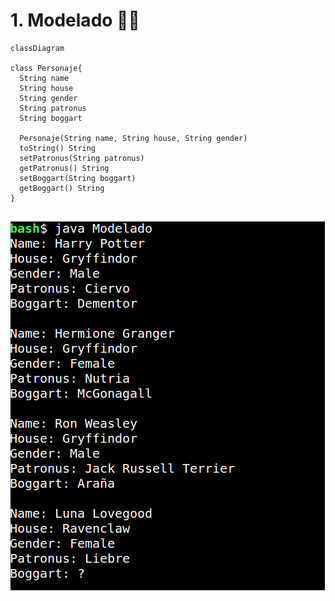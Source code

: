 # 1. Modelado 🧙‍♂️

```mermaid
classDiagram

class Personaje{
  String name
  String house
  String gender
  String patronus
  String boggart
  
  Personaje(String name, String house, String gender)
  toString() String
  setPatronus(String patronus)
  getPatronus() String
  setBoggart(String boggart)
  getBoggart() String
}


```

![Modelado](screenShots/Modelado2.png)

